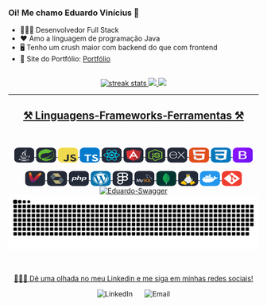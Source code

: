 ### Oi! Me chamo Eduardo Vinícius 👋

- 👨🏻‍💻 Desenvolvedor Full Stack
- ❤️ Amo a linguagem de programação Java
- 🖥️ Tenho um crush maior com backend do que com frontend
- 🎯 Site do Portfólio: [Portfólio](https://eduardovlrocha.github.io/)


##

<div align="center">
  <a href="https://github.com/EduardoVLRocha">
  <img height="180em" src="https://streak-stats.demolab.com/?user=EduardoVLRocha&count_private=true&theme=dark&border_radius=10" alt="streak stats"/>
  <img height="180em" src="https://github-readme-stats.vercel.app/api?username=EduardoVLRocha&show_icons=true&hide_rank=true&theme=dark&include_all_commits=true&count_private=true" />
  <img height="180em" src="https://github-readme-stats.vercel.app/api/top-langs/?username=EduardoVLRocha&layout=compact&langs_count=16&theme=dark" />
</div>

<hr/>
    
<h2 align="center">⚒️ Linguagens-Frameworks-Ferramentas ⚒️</h2>
<br/>
<div style="display: inline_block" align="center"><br>
  <img align="center" alt="Eduardo-Java" height="30" width="40" src="https://raw.githubusercontent.com/tandpfun/skill-icons/main/icons/Java-Dark.svg" />
  <img align="center" alt="Eduardo-Springboot" height="30" width="40" src="https://raw.githubusercontent.com/tandpfun/skill-icons/main/icons/Spring-Dark.svg" />
  <img align="center" alt="Eduardo-Js" height="30" width="40" src="https://raw.githubusercontent.com/tandpfun/skill-icons/main/icons/JavaScript.svg" />
  <img align="center" alt="Eduardo-Ts" height="30" width="40" src="https://raw.githubusercontent.com/tandpfun/skill-icons/main/icons/TypeScript.svg" />
  <img align="center" alt="Eduardo-React" height="30" width="40" src="https://raw.githubusercontent.com/tandpfun/skill-icons/main/icons/React-Dark.svg" />
  <img align="center" alt="Eduardo-Angular" height="30" width="40" src="https://raw.githubusercontent.com/tandpfun/skill-icons/refs/heads/main/icons/Angular-Dark.svg" />
  <img align="center" alt="Eduardo-Node" height="30" width="40" src="https://raw.githubusercontent.com/tandpfun/skill-icons/main/icons/NodeJS-Dark.svg" />
  <img align="center" alt="Eduardo-Express" height="30" width="40" src="https://raw.githubusercontent.com/tandpfun/skill-icons/main/icons/ExpressJS-Dark.svg" />
  <img align="center" alt="Eduardo-HTML" height="30" width="40" src="https://raw.githubusercontent.com/tandpfun/skill-icons/main/icons/HTML.svg" />
  <img align="center" alt="Eduardo-CSS" height="30" width="40" src="https://raw.githubusercontent.com/tandpfun/skill-icons/main/icons/CSS.svg" />
  <img align="Center" alt="Eduardo-Bootstrap" height="30" width="40" src="https://raw.githubusercontent.com/tandpfun/skill-icons/main/icons/Bootstrap.svg" />
</div>
<div style="display: inline_block" align="center"><br>
  <img align="center" alt="Eduardo-Maven" height="30" width="40" src="https://raw.githubusercontent.com/tandpfun/skill-icons/main/icons/Maven-Dark.svg" />
  <img align="center" alt="Eduardo-Hibernate" height="30" width="40" src="https://raw.githubusercontent.com/tandpfun/skill-icons/main/icons/Hibernate-Dark.svg" />
  <img align="center" alt="Eduardo-PHP" height="30" width="40" src="https://raw.githubusercontent.com/tandpfun/skill-icons/main/icons/PHP-Dark.svg" />
  <img align="center" alt="Eduardo-WP" height="30" width="40" src="https://raw.githubusercontent.com/tandpfun/skill-icons/main/icons/Wordpress.svg" />
  <img align="center" alt="Eduardo-Figma" height="30" width="40" src="https://raw.githubusercontent.com/tandpfun/skill-icons/main/icons/Figma-Dark.svg" />
  <img align="center" alt="Eduardo-MySQL" height="30" width="40" src="https://raw.githubusercontent.com/tandpfun/skill-icons/main/icons/MySQL-Dark.svg" />
  <img align="center" alt="Eduardo-MongoDB" height="30" width="40" src="https://raw.githubusercontent.com/tandpfun/skill-icons/main/icons/MongoDB.svg" />
  <img align="center" alt="Eduardo-Linux" height="30" width="40" src="https://raw.githubusercontent.com/tandpfun/skill-icons/main/icons/Linux-Dark.svg" />
  <img align="center" alt="Eduardo-Docker" height="30" width="40" src="https://raw.githubusercontent.com/tandpfun/skill-icons/main/icons/Docker.svg" />
  <img align="center" alt="Eduardo-Git" height="30" width="40" src="https://raw.githubusercontent.com/tandpfun/skill-icons/refs/heads/main/icons/Git.svg" />
  <img align="center" alt="Eduardo-Swagger" height="30" width="40" src="https://camo.githubusercontent.com/5e28dcd43bef66cb320f2952c7512858b9dbc3fcf1ca7350c5375107118e3066/68747470733a2f2f63646e2e737667706f726e2e636f6d2f6c6f676f732f737761676765722e737667" />
</div>

<picture>
  <source media="(prefers-color-scheme: dark)" srcset="https://raw.githubusercontent.com/mari4souza/mari4souza/output/github-contribution-grid-snake-dark.svg">
  <source media="(prefers-color-scheme: light)" srcset="https://raw.githubusercontent.com/mari4souza/mari4souza/output/github-contribution-grid-snake.svg">
  <img alt="github contribution grid snake animation" src="https://raw.githubusercontent.com/mari4souza/mari4souza/output/github-contribution-grid-snake.svg">
</picture>
<br><br>

##

<div align="center">
  <p>🙋🏻‍♂️ Dê uma olhada no meu Linkedin e me siga em minhas redes sociais!</p>
  <div align="center">
    <a href="https://www.linkedin.com/in/eduardo-vin%C3%ADcius-9b4aa8197/" target="_blank" style="margin: 0 10px; text-decoration: none;">
      <img src="https://img.icons8.com/color/48/000000/linkedin.png" alt="LinkedIn">
    </a>
    <a href="mailto:eduardovlr-dev@hotmail.com" target="_blank" style="margin: 0 10px; text-decoration: none;">
      <img src="https://img.icons8.com/color/48/000000/secured-letter.png" alt="Email">
    </a>
  </div>
</div>
